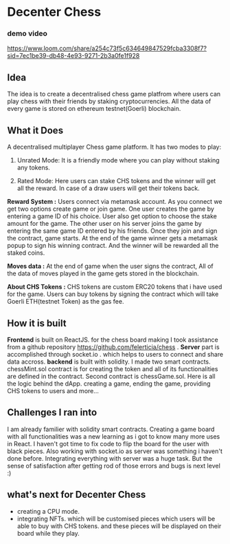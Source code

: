 # Decenter Chess

  

### demo video
https://www.loom.com/share/a254c73f5c634649847529fcba3308f7?sid=7ec1be39-db48-4e93-9271-2b3a0fe1f928
  

## Idea

The idea is to create a decentralised chess game platfrom where users can play chess with their friends by staking cryptocurrencies. All the data of every game is stored on ethereum testnet(Goerli) blockchain.

  

## What it Does

A decentralised multiplayer Chess game platform. It has two modes to play:

1. Unrated Mode: It is a friendly mode where you can play without staking any tokens.

2. Rated Mode: Here users can stake CHS tokens and the winner will get all the reward. In case of a draw users will get their tokens back.

**Reward System :**
 Users connect via metamask account. As you connect we get two options create game or join game. One user creates the game by entering a game ID of his choice. User also get option to choose the stake amount for the game. The other user on his server joins the game by entering the same game ID entered by his friends. Once they join and sign the contract, game starts. At the end of the game winner gets a metamask popup to sign his winning contract. And the winner will be rewarded all the staked coins.

**Moves data :**  At the end of game when the user signs the contract, All of the data of moves played in the game gets stored in the blockchain.

**About CHS Tokens :** CHS tokens are custom ERC20 tokens that i have used for the game. Users can buy tokens by signing the contract which will take Goerli ETH(testnet Token) as the gas fee.  

  

## How it is built
 **Frontend** is built on ReactJS. for the chess board making I took assistance from a github repository https://github.com/felerticia/chess . 
 **Server** part is accomplished through socket.io . which helps to users to connect and share data accross.
 **backend** is built with solidity. I made two smart contracts. chessMint.sol contract is for creating the token and all of its functionalities are defined in the contract. Second contract is chessGame.sol. Here is all the logic behind the dApp. creating a game, ending the game, providing CHS tokens to users and more...
  

## Challenges I ran into
I am already familier with solidity smart contracts. Creating a game board with all functionalities was a new learning as i got to know many more uses in React. I haven't got time to fix code to flip the board for the user with black pieces. Also working with socket.io as server was something i haven't done before. Integrating everything with server was a huge task. But the sense of satisfaction after getting rod of those errors and bugs is next level :)
  

## what's next for Decenter Chess

 - creating a CPU mode.
 - integrating NFTs. which will be customised pieces which users will be able to buy with CHS tokens.  and these pieces will be displayed on their board while they play.
